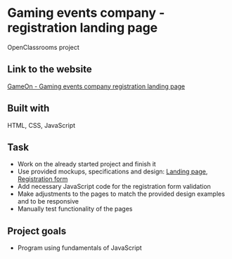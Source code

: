 # Gaming events company - registration landing page

OpenClassrooms project

## Link to the website

[GameOn - Gaming events company registration landing page](https://dimterion.github.io/Gaming-events-company-registration-landing-page/)

## Built with

HTML, CSS, JavaScript

## Task

- Work on the already started project and finish it
- Use provided mockups, specifications and design: [Landing page](https://github.com/Dimterion/Gaming-events-company-registration-landing-page/blob/master/GameOn%20website%20design%20example%20-%20landing%20page.jpg), [Registration form](https://github.com/Dimterion/Gaming-events-company-registration-landing-page/blob/master/GameOn%20website%20design%20example%20-%20registration%20form.jpg)
- Add necessary JavaScript code for the registration form validation
- Make adjustments to the pages to match the provided design examples and to be responsive
- Manually test functionality of the pages

## Project goals

- Program using fundamentals of JavaScript
